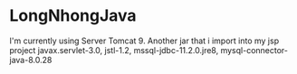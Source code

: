 # LongNhongJava

I'm currently using Server Tomcat 9.
Another jar that i import into my jsp project
javax.servlet-3.0, jstl-1.2, mssql-jdbc-11.2.0.jre8, mysql-connector-java-8.0.28
